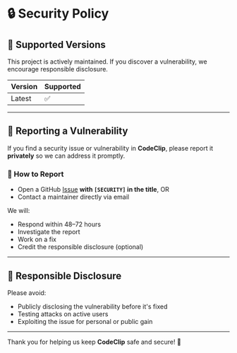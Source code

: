 # 🔒 Security Policy

## 📅 Supported Versions

This project is actively maintained. If you discover a vulnerability, we encourage responsible disclosure.

| Version | Supported |
|---------|-----------|
| Latest  | ✅         |

---

## 📢 Reporting a Vulnerability

If you find a security issue or vulnerability in **CodeClip**, please report it **privately** so we can address it promptly.

### 🔐 How to Report

- Open a GitHub [Issue](https://github.com/opensource-society/CodeClip/issues) **with `[SECURITY]` in the title**, OR  
- Contact a maintainer directly via email

We will:

- Respond within 48–72 hours
- Investigate the report
- Work on a fix
- Credit the responsible disclosure (optional)

---

## 🤝 Responsible Disclosure

Please avoid:

- Publicly disclosing the vulnerability before it's fixed  
- Testing attacks on active users  
- Exploiting the issue for personal or public gain

---

Thank you for helping us keep **CodeClip** safe and secure! 🔐

